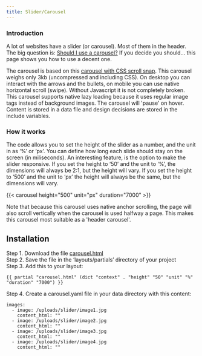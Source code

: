 ```yaml
---
title: Slider/Carousel
---
```


### Introduction

A lot of websites have a slider (or carousel). Most of them in the header. The big question is: [Should I use a carousel?](https://shouldiuseacarousel.com/) If you decide you should... this page shows you how to use a decent one. 

The carousel is based on this [carousel with CSS scroll snap](https://codepen.io/joosts/pen/MWJBPgo). This carousel weighs only 3kb (uncompressed and including CSS). On desktop you can interact with the arrows and the bullets, on mobile you can use native horizontal scroll (swipe). Without Javascript it is not completely broken. This carousel supports native lazy loading because it uses regular image tags instead of background images. The carousel will 'pause' on hover. Content is stored in a data file and design decisions are stored in the include variables.

### How it works

The code allows you to set the height of the slider as a number, and the unit in as ‘%’ or ‘px’. You can define how long each slide should stay on the screen (in miliseconds). An interesting feature, is the option to make the slider responsive. If you set the height to ‘50’ and the unit to ‘%’, the dimensions will always be 2:1, but the height will vary. If you set the height to ‘500’ and the unit to ‘px’ the height will always be the same, but the dimensions will vary.

{{< carousel height="500" unit="px" duration="7000" >}}

Note that because this carousel uses native anchor scrolling, the page will also scroll vertically when the carousel is used halfway a page. This makes this carousel most suitable as a 'header carousel'.


## Installation

Step 1. Download the file [carousel.html](https://github.com/jhvanderschee/hugocodex/blob/main/layouts/partials/carousel.html)  
Step 2. Save the file in the ‘layouts/partials’ directory of your project  
Step 3. Add this to your layout:  
```
{{ partial "carousel.html" (dict "context" . "height" "50" "unit" "%" "duration" "7000") }}
```
Step 4. Create a carousel.yaml file in your data directory with this content:  
```
images: 
  - image: /uploads/slider/image1.jpg
    content_html: ""
  - image: /uploads/slider/image2.jpg
    content_html: ""
  - image: /uploads/slider/image3.jpg
    content_html: ""
  - image: /uploads/slider/image4.jpg
    content_html: ""
```